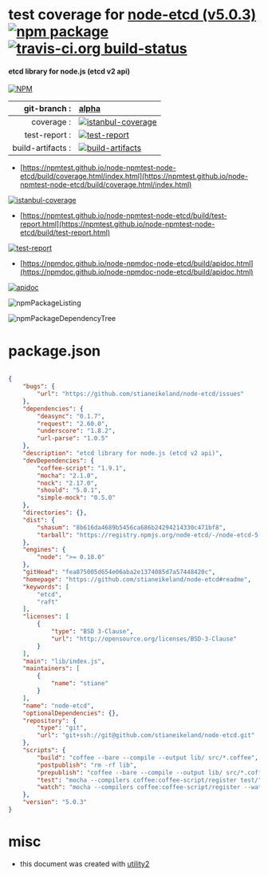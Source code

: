 # test coverage for  [node-etcd (v5.0.3)](https://github.com/stianeikeland/node-etcd#readme)  [![npm package](https://img.shields.io/npm/v/npmtest-node-etcd.svg?style=flat-square)](https://www.npmjs.org/package/npmtest-node-etcd) [![travis-ci.org build-status](https://api.travis-ci.org/npmtest/node-npmtest-node-etcd.svg)](https://travis-ci.org/npmtest/node-npmtest-node-etcd)
#### etcd library for node.js (etcd v2 api)

[![NPM](https://nodei.co/npm/node-etcd.png?downloads=true&downloadRank=true&stars=true)](https://www.npmjs.com/package/node-etcd)

| git-branch : | [alpha](https://github.com/npmtest/node-npmtest-node-etcd/tree/alpha)|
|--:|:--|
| coverage : | [![istanbul-coverage](https://npmtest.github.io/node-npmtest-node-etcd/build/coverage.badge.svg)](https://npmtest.github.io/node-npmtest-node-etcd/build/coverage.html/index.html)|
| test-report : | [![test-report](https://npmtest.github.io/node-npmtest-node-etcd/build/test-report.badge.svg)](https://npmtest.github.io/node-npmtest-node-etcd/build/test-report.html)|
| build-artifacts : | [![build-artifacts](https://npmtest.github.io/node-npmtest-node-etcd/glyphicons_144_folder_open.png)](https://github.com/npmtest/node-npmtest-node-etcd/tree/gh-pages/build)|

- [https://npmtest.github.io/node-npmtest-node-etcd/build/coverage.html/index.html](https://npmtest.github.io/node-npmtest-node-etcd/build/coverage.html/index.html)

[![istanbul-coverage](https://npmtest.github.io/node-npmtest-node-etcd/build/screenCapture.buildCi.browser.%252Ftmp%252Fbuild%252Fcoverage.lib.html.png)](https://npmtest.github.io/node-npmtest-node-etcd/build/coverage.html/index.html)

- [https://npmtest.github.io/node-npmtest-node-etcd/build/test-report.html](https://npmtest.github.io/node-npmtest-node-etcd/build/test-report.html)

[![test-report](https://npmtest.github.io/node-npmtest-node-etcd/build/screenCapture.buildCi.browser.%252Ftmp%252Fbuild%252Ftest-report.html.png)](https://npmtest.github.io/node-npmtest-node-etcd/build/test-report.html)

- [https://npmdoc.github.io/node-npmdoc-node-etcd/build/apidoc.html](https://npmdoc.github.io/node-npmdoc-node-etcd/build/apidoc.html)

[![apidoc](https://npmdoc.github.io/node-npmdoc-node-etcd/build/screenCapture.buildCi.browser.%252Ftmp%252Fbuild%252Fapidoc.html.png)](https://npmdoc.github.io/node-npmdoc-node-etcd/build/apidoc.html)

![npmPackageListing](https://npmtest.github.io/node-npmtest-node-etcd/build/screenCapture.npmPackageListing.svg)

![npmPackageDependencyTree](https://npmtest.github.io/node-npmtest-node-etcd/build/screenCapture.npmPackageDependencyTree.svg)



# package.json

```json

{
    "bugs": {
        "url": "https://github.com/stianeikeland/node-etcd/issues"
    },
    "dependencies": {
        "deasync": "0.1.7",
        "request": "2.60.0",
        "underscore": "1.8.2",
        "url-parse": "1.0.5"
    },
    "description": "etcd library for node.js (etcd v2 api)",
    "devDependencies": {
        "coffee-script": "1.9.1",
        "mocha": "2.1.0",
        "nock": "2.17.0",
        "should": "5.0.1",
        "simple-mock": "0.5.0"
    },
    "directories": {},
    "dist": {
        "shasum": "8b616da4689b5456ca686b24294214330c471bf8",
        "tarball": "https://registry.npmjs.org/node-etcd/-/node-etcd-5.0.3.tgz"
    },
    "engines": {
        "node": ">= 0.10.0"
    },
    "gitHead": "fea875005d654e06aba2e1374085d7a57448420c",
    "homepage": "https://github.com/stianeikeland/node-etcd#readme",
    "keywords": [
        "etcd",
        "raft"
    ],
    "licenses": [
        {
            "type": "BSD 3-Clause",
            "url": "http://opensource.org/licenses/BSD-3-Clause"
        }
    ],
    "main": "lib/index.js",
    "maintainers": [
        {
            "name": "stiane"
        }
    ],
    "name": "node-etcd",
    "optionalDependencies": {},
    "repository": {
        "type": "git",
        "url": "git+ssh://git@github.com/stianeikeland/node-etcd.git"
    },
    "scripts": {
        "build": "coffee --bare --compile --output lib/ src/*.coffee",
        "postpublish": "rm -rf lib",
        "prepublish": "coffee --bare --compile --output lib/ src/*.coffee",
        "test": "mocha --compilers coffee:coffee-script/register test/",
        "watch": "mocha --compilers coffee:coffee-script/register --watch"
    },
    "version": "5.0.3"
}
```



# misc
- this document was created with [utility2](https://github.com/kaizhu256/node-utility2)
